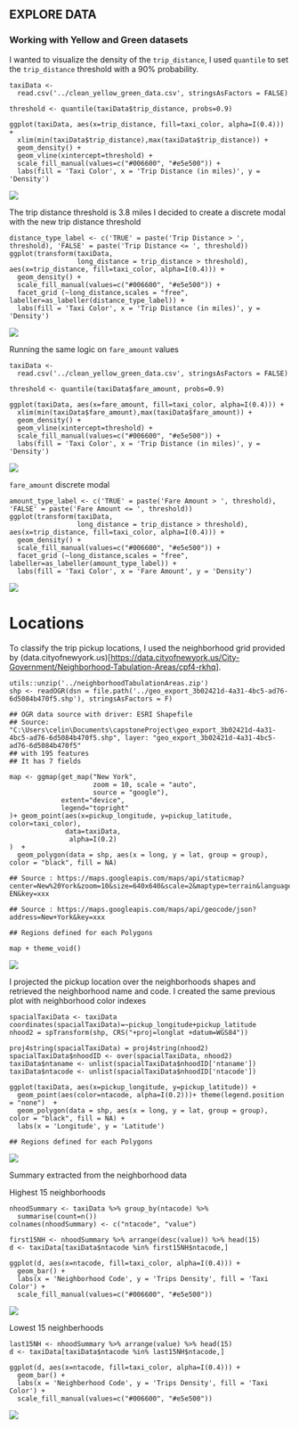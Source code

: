 EXPLORE DATA
------------

### Working with Yellow and Green datasets

I wanted to visualize the density of the `trip_distance`, I used
`quantile` to set the `trip_distance` threshold with a 90% probability.

    taxiData <-
      read.csv('../clean_yellow_green_data.csv', stringsAsFactors = FALSE)

    threshold <- quantile(taxiData$trip_distance, probs=0.9)

    ggplot(taxiData, aes(x=trip_distance, fill=taxi_color, alpha=I(0.4))) +
      xlim(min(taxiData$trip_distance),max(taxiData$trip_distance)) +
      geom_density() +
      geom_vline(xintercept=threshold) +
      scale_fill_manual(values=c("#006600", "#e5e500")) +
      labs(fill = 'Taxi Color', x = 'Trip Distance (in miles)', y = 'Density')

![](README_files/figure-markdown_strict/unnamed-chunk-1-1.png)

The trip distance threshold is 3.8 miles I decided to create a discrete
modal with the new trip distance threshold

    distance_type_label <- c('TRUE' = paste('Trip Distance > ', threshold), 'FALSE' = paste('Trip Distance <= ', threshold))
    ggplot(transform(taxiData,
                     long_distance = trip_distance > threshold), aes(x=trip_distance, fill=taxi_color, alpha=I(0.4))) +
      geom_density() +
      scale_fill_manual(values=c("#006600", "#e5e500")) +
      facet_grid (~long_distance,scales = "free", labeller=as_labeller(distance_type_label)) +
      labs(fill = 'Taxi Color', x = 'Trip Distance (in miles)', y = 'Density')

![](README_files/figure-markdown_strict/unnamed-chunk-2-1.png)

Running the same logic on `fare_amount` values

    taxiData <-
      read.csv('../clean_yellow_green_data.csv', stringsAsFactors = FALSE)

    threshold <- quantile(taxiData$fare_amount, probs=0.9)

    ggplot(taxiData, aes(x=fare_amount, fill=taxi_color, alpha=I(0.4))) +
      xlim(min(taxiData$fare_amount),max(taxiData$fare_amount)) +
      geom_density() +
      geom_vline(xintercept=threshold) +
      scale_fill_manual(values=c("#006600", "#e5e500")) +
      labs(fill = 'Taxi Color', x = 'Trip Distance (in miles)', y = 'Density')

![](README_files/figure-markdown_strict/unnamed-chunk-3-1.png)

`fare_amount` discrete modal

    amount_type_label <- c('TRUE' = paste('Fare Amount > ', threshold), 'FALSE' = paste('Fare Amount <= ', threshold))
    ggplot(transform(taxiData,
                     long_distance = trip_distance > threshold), aes(x=trip_distance, fill=taxi_color, alpha=I(0.4))) +
      geom_density() +
      scale_fill_manual(values=c("#006600", "#e5e500")) +
      facet_grid (~long_distance,scales = "free", labeller=as_labeller(amount_type_label)) +
      labs(fill = 'Taxi Color', x = 'Fare Amount', y = 'Density')

![](README_files/figure-markdown_strict/unnamed-chunk-4-1.png)

Locations
=========

To classify the trip pickup locations, I used the neighborhood grid
provided by
(data.cityofnewyork.us)\[<https://data.cityofnewyork.us/City-Government/Neighborhood-Tabulation-Areas/cpf4-rkhq>\].

    utils::unzip('../neighborhoodTabulationAreas.zip')
    shp <- readOGR(dsn = file.path('../geo_export_3b02421d-4a31-4bc5-ad76-6d5084b470f5.shp'), stringsAsFactors = F)

    ## OGR data source with driver: ESRI Shapefile 
    ## Source: "C:\Users\celin\Documents\capstoneProject\geo_export_3b02421d-4a31-4bc5-ad76-6d5084b470f5.shp", layer: "geo_export_3b02421d-4a31-4bc5-ad76-6d5084b470f5"
    ## with 195 features
    ## It has 7 fields

    map <- ggmap(get_map("New York",
                         zoom = 10, scale = "auto",
                         source = "google"),
                 extent="device",
                 legend="topright"
    )+ geom_point(aes(x=pickup_longitude, y=pickup_latitude, color=taxi_color),
                  data=taxiData,
                   alpha=I(0.2)
    )  +
      geom_polygon(data = shp, aes(x = long, y = lat, group = group), color = "black", fill = NA)

    ## Source : https://maps.googleapis.com/maps/api/staticmap?center=New%20York&zoom=10&size=640x640&scale=2&maptype=terrain&language=en-EN&key=xxx

    ## Source : https://maps.googleapis.com/maps/api/geocode/json?address=New+York&key=xxx

    ## Regions defined for each Polygons

    map + theme_void()

![](README_files/figure-markdown_strict/unnamed-chunk-5-1.png)

I projected the pickup location over the neighborhoods shapes and
retrieved the neighborhood name and code. I created the same previous
plot with neighborhood color indexes

    spacialTaxiData <- taxiData
    coordinates(spacialTaxiData)=~pickup_longitude+pickup_latitude
    nhood2 = spTransform(shp, CRS("+proj=longlat +datum=WGS84"))

    proj4string(spacialTaxiData) = proj4string(nhood2)
    spacialTaxiData$nhoodID <- over(spacialTaxiData, nhood2)
    taxiData$ntaname <- unlist(spacialTaxiData$nhoodID['ntaname'])
    taxiData$ntacode <- unlist(spacialTaxiData$nhoodID['ntacode'])

    ggplot(taxiData, aes(x=pickup_longitude, y=pickup_latitude)) +
      geom_point(aes(color=ntacode, alpha=I(0.2)))+ theme(legend.position = "none")  +
      geom_polygon(data = shp, aes(x = long, y = lat, group = group), color = "black", fill = NA) +
      labs(x = 'Longitude', y = 'Latitude')

    ## Regions defined for each Polygons

![](README_files/figure-markdown_strict/unnamed-chunk-6-1.png)

Summary extracted from the neighborhood data

Highest 15 neighborhoods

    nhoodSummary <- taxiData %>% group_by(ntacode) %>%
      summarise(count=n())
    colnames(nhoodSummary) <- c("ntacode", "value")

    first15NH <- nhoodSummary %>% arrange(desc(value)) %>% head(15)
    d <- taxiData[taxiData$ntacode %in% first15NH$ntacode,]

    ggplot(d, aes(x=ntacode, fill=taxi_color, alpha=I(0.4))) +
      geom_bar() +
      labs(x = 'Neighborhood Code', y = 'Trips Density', fill = 'Taxi Color') +
      scale_fill_manual(values=c("#006600", "#e5e500"))

![](README_files/figure-markdown_strict/unnamed-chunk-7-1.png)

Lowest 15 neighberhoods

    last15NH <- nhoodSummary %>% arrange(value) %>% head(15)
    d <- taxiData[taxiData$ntacode %in% last15NH$ntacode,]

    ggplot(d, aes(x=ntacode, fill=taxi_color, alpha=I(0.4))) +
      geom_bar() +
      labs(x = 'Neighberhood Code', y = 'Trips Density', fill = 'Taxi Color') +
      scale_fill_manual(values=c("#006600", "#e5e500"))

![](README_files/figure-markdown_strict/unnamed-chunk-8-1.png)
